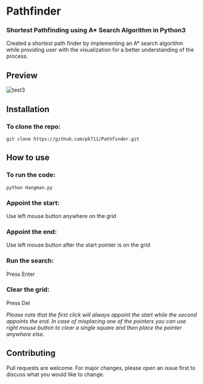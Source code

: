 # Pathfinder
### Shortest Pathfinding using A* Search Algorithm in Python3

Created a shortest path finder by implementing an A* search algorithm while providing user with the visualization for a better understanding of the process.

## Preview

![test3](https://user-images.githubusercontent.com/114118300/192074986-67a800d4-fc6e-4125-a0b0-60cd27b115ef.gif)

## Installation
### To clone the repo:
```
git clone https://github.com/pk711/Pathfinder.git
```
## How to use
### To run the code: 
```
python Hangman.py
``` 
### Appoint the start: 
Use left mouse button anywhere on the grid

### Appoint the end: 
Use left mouse button after the start pointer is on the grid

### Run the search: 
Press Enter

### Clear the grid: 
Press Del

*Please note that the first click will always appoint the start while the second appoints the end. In case of misplacing one of the pointers you can use right mouse button to clear a single square and then place the pointer anywhere else.*

## Contributing
Pull requests are welcome. For major changes, please open an issue first to discuss what you would like to change.
